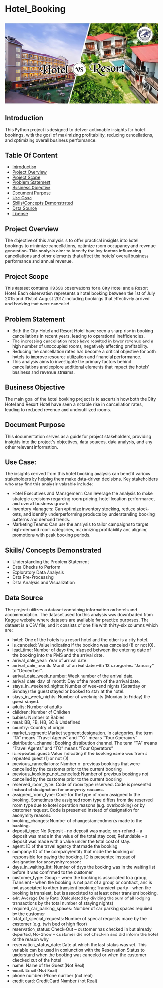 # Hotel_Booking
![](ResortVSHotel.jpeg)
---
## Introduction
This Python project is designed to deliver actionable insights for hotel bookings, with the goal of maximizing profitability, reducing cancellations, and optimizing overall business performance.
## Table Of Content
- [Introduction](https://github.com/teejay-tems/Hotel_Booking#Introduction)
- [Project Overview](https://github.com/teejay-tems/Hotel_Booking#project-overview)
- [Project Scope](https://github.com/teejay-tems/Hotel_Booking#project-scope)
- [Problem Statement](https://github.com/teejay-tems/Hotel_Booking#problem-statement)
- [Business Objective](https://github.com/teejay-tems/Hotel_Booking#business-objective)
- [Document Purpose](https://github.com/teejay-tems/Hotel_Booking#document-purpose)
- [Use Case](https://github.com/teejay-tems/Hotel_Booking#use-case)
- [Skills/Concepts Demonstrated](https://github.com/teejay-tems/Hotel_Booking#skills-concepts-demonstrated)
- [Data Source](https://github.com/teejay-tems/Hotel_Booking#data-source)
- [License](https://github.com/teejay-tems/Hotel_Booking/blob/main/LICENSE)

## Project Overview
The objective of this analysis is to offer practical insights into hotel bookings to minimize cancellations, optimize room occupancy and revenue generation. 
This analysis aims to identify the key factors influencing cancellations and other elements that affect the hotels' overall business performance and annual revenue.

## Project Scope
This dataset contains 119390 observations for a City Hotel and a Resort Hotel. Each observation represents a hotel booking between the 1st of July 2015 and 31st of August 2017, including bookings that effectively arrived and booking that were canceled.

## Problem Statement
- Both the City Hotel and Resort Hotel have seen a sharp rise in booking cancellations in recent years, leading to operational inefficiencies.
- The increasing cancellation rates have resulted in lower revenue and a high number of unoccupied rooms, negatively affecting profitability.
- Reducing the cancellation rates has become a critical objective for both hotels to improve resource utilization and financial performance.
- This analysis aims to investigate the primary factors behind cancellations and explore additional elements that impact the hotels' business and revenue streams.

## Business Objective
The main goal of the hotel booking project is to ascertain how both the City Hotel and Resort Hotel have seen a notable rise in cancellation rates, leading to reduced revenue and underutilized rooms. 

## Document Purpose
This documentation serves as a guide for project stakeholders, providing insights into the project's objectives, data sources, data analysis, and any other relevant information.

## Use Case:
The insights derived from this hotel booking analysis can benefit various stakeholders by helping them make data-driven decisions. Key stakeholders who may find this analysis valuable include:
- Hotel Executives and Management: Can leverage the analysis to make strategic decisions regarding room pricing, hotel location performance, and overall business growth.
- Inventory Managers: Can optimize inventory stocking, reduce stock-outs, and identify underperforming products by understanding booking patterns and demand trends.
- Marketing Teams: Can use the analysis to tailor campaigns to target high-demand room categories, maximizing profitability and aligning promotions with peak booking periods. 

## Skills/ Concepts Demonstrated

- Understanding the Problem Statement
- Data Checks to Perform
- Exploratory Data Analysis
- Data Pre-Processing
- Data Analysis and Visualization

## Data Source
The project utilizes a dataset containing information on hotels and accommodation. The dataset used for this analysis was downloaded from Kaggle website where datasets are available for practice purposes. The dataset is a CSV file, and it consists of one file with thirty-six columns which are: 

- hotel: One of the hotels is a resort hotel and the other is a city hotel.
- is_canceled: Value indicating if the booking was canceled (1) or not (0).
- lead_time: Number of days that elapsed between the entering date of the booking into the PMS and the arrival date.
- arrival_date_year: Year of arrival date.
- arrival_date_month: Month of arrival date with 12 categories: “January” to “December”.
- arrival_date_week_number: Week number of the arrival date.
- arrival_date_day_of_month: Day of the month of the arrival date.
- stays_in_weekend_nights: Number of weekend nights (Saturday or Sunday) the guest stayed or booked to stay at the hotel.
- stays_in_week_nights: Number of weeknights (Monday to Friday) the guest stayed.
- adults: Number of adults
- children: Number of Children
- babies: Number of Babies
- meal: BB, FB, HB, SC & Undefined
- country: Country of origin.
- market_segment: Market segment designation. In categories, the term “TA” means “Travel Agents” and “TO” means “Tour Operators”
- distribution_channel: Booking distribution channel. The term “TA” means “Travel Agents” and “TO” means “Tour Operators”
- is_repeated_guest: Value indicating if the booking name was from a repeated guest (1) or not (0)
- previous_cancellations: Number of previous bookings that were cancelled by the customer prior to the current booking
- previous_bookings_not_canceled: Number of previous bookings not cancelled by the customer prior to the current booking
- reserved_room_type: Code of room type reserved. Code is presented instead of designation for anonymity reasons.
- assigned_room_type: Code for the type of room assigned to the booking. Sometimes the assigned room type differs from the reserved room type due to hotel operation reasons (e.g. overbooking) or by customer request. Code is presented instead of designation for anonymity 
   reasons.
- booking_changes: Number of changes/amendments made to the booking.
- deposit_type: No Deposit – no deposit was made; non-refund – a deposit was made in the value of the total stay cost; Refundable – a deposit was made with a value under the total cost of stay.
- agent: ID of the travel agency that made the booking
- company: ID of the company/entity that made the booking or responsible for paying the booking. ID is presented instead of designation for anonymity reasons
- days_in_waiting_list: Number of days the booking was in the waiting list before it was confirmed to the customer
- customer_type: Group – when the booking is associated to a group; Transient – when the booking is not part of a group or contract, and is not associated to other transient booking; Transient-party – when the booking is transient, but is associated to at least other 
  transient booking.
- adr: Average Daily Rate (Calculated by dividing the sum of all lodging transactions by the total number of staying nights)
- required_car_parking_spaces: Number of car parking spaces required by the customer
- total_of_special_requests: Number of special requests made by the customer (e.g. twin bed or high floor)
- reservation_status: Check-Out – customer has checked in but already departed; No-Show – customer did not check-in and did inform the hotel of the reason why
- reservation_status_date: Date at which the last status was set. This variable can be used in conjunction with the Reservation Status to understand when the booking was canceled or when the customer checked out of the hotel
- name: Name of the Guest (Not Real)
- email: Email (Not Real)
- phone number: Phone number (not real)
- credit card: Credit Card Number (not Real)
